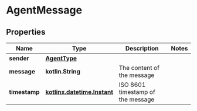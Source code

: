 
# AgentMessage

## Properties
Name | Type | Description | Notes
------------ | ------------- | ------------- | -------------
**sender** | [**AgentType**](AgentType.md) |  | 
**message** | **kotlin.String** | The content of the message | 
**timestamp** | [**kotlinx.datetime.Instant**](kotlinx.datetime.Instant.md) | ISO 8601 timestamp of the message | 



